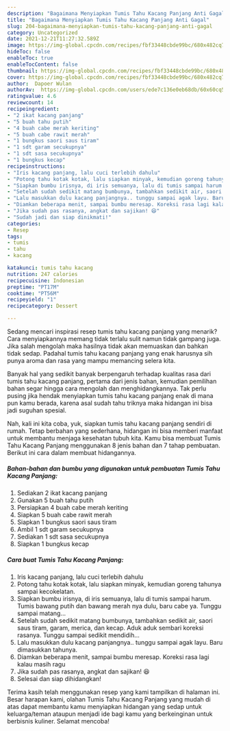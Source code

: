 ```yaml
---
description: "Bagaimana Menyiapkan Tumis Tahu Kacang Panjang Anti Gagal"
title: "Bagaimana Menyiapkan Tumis Tahu Kacang Panjang Anti Gagal"
slug: 204-bagaimana-menyiapkan-tumis-tahu-kacang-panjang-anti-gagal
category: Uncategorized
date: 2021-12-21T11:27:32.589Z
image: https://img-global.cpcdn.com/recipes/fbf33448cbde99bc/680x482cq70/tumis-tahu-kacang-panjang-foto-resep-utama.jpg
hideToc: false
enableToc: true
enableTocContent: false
thumbnail: https://img-global.cpcdn.com/recipes/fbf33448cbde99bc/680x482cq70/tumis-tahu-kacang-panjang-foto-resep-utama.jpg
cover: https://img-global.cpcdn.com/recipes/fbf33448cbde99bc/680x482cq70/tumis-tahu-kacang-panjang-foto-resep-utama.jpg
author:  Dapoer Wulan
authorAv:  https://img-global.cpcdn.com/users/ede7c136e0eb68db/60x60cq50/avatar.jpg
ratingvalue: 4.6
reviewcount: 14
recipeingredient:
- "2 ikat kacang panjang"
- "5 buah tahu putih"
- "4 buah cabe merah keriting"
- "5 buah cabe rawit merah"
- "1 bungkus saori saus tiram"
- "1 sdt garam secukupnya"
- "1 sdt sasa secukupnya"
- "1 bungkus kecap"
recipeinstructions:
- "Iris kacang panjang, lalu cuci terlebih dahulu"
- "Potong tahu kotak kotak, lalu siapkan minyak, kemudian goreng tahunya sampai kecokelatan."
- "Siapkan bumbu irisnya, di iris semuanya, lalu di tumis sampai harum. Tumis bawang putih dan bawang merah nya dulu, baru cabe ya. Tunggu sampai matang..."
- "Setelah sudah sedikit matang bumbunya, tambahkan sedikit air, saori saus tiram, garam, merica, dan kecap. Aduk aduk sembari koreksi rasanya. Tunggu sampai sedikit mendidih..."
- "Lalu masukkan dulu kacang panjangnya.. tunggu sampai agak layu. Baru dimasukkan tahunya."
- "Diamkan beberapa menit, sampai bumbu meresap. Koreksi rasa lagi kalau masih ragu"
- "Jika sudah pas rasanya, angkat dan sajikan! 😆"
- "Sudah jadi dan siap dinikmati!"
categories:
- Resep
tags:
- tumis
- tahu
- kacang

katakunci: tumis tahu kacang 
nutrition: 247 calories
recipecuisine: Indonesian
preptime: "PT17M"
cooktime: "PT56M"
recipeyield: "1"
recipecategory: Dessert

---
```



Sedang mencari inspirasi resep tumis tahu kacang panjang yang menarik? Cara menyiapkannya memang tidak terlalu sulit namun tidak gampang juga. Jika salah mengolah maka hasilnya tidak akan memuaskan dan bahkan tidak sedap. Padahal tumis tahu kacang panjang yang enak harusnya sih punya aroma dan rasa yang mampu memancing selera kita.




Banyak hal yang sedikit banyak berpengaruh terhadap kualitas rasa dari tumis tahu kacang panjang, pertama dari jenis bahan, kemudian pemilihan bahan segar hingga cara mengolah dan menghidangkannya. Tak perlu pusing jika hendak menyiapkan tumis tahu kacang panjang enak di mana pun kamu berada, karena asal sudah tahu triknya maka hidangan ini bisa jadi suguhan spesial.


Nah, kali ini kita coba, yuk, siapkan tumis tahu kacang panjang sendiri di rumah. Tetap berbahan yang sederhana, hidangan ini bisa memberi manfaat untuk membantu menjaga kesehatan tubuh kita. Kamu bisa membuat Tumis Tahu Kacang Panjang menggunakan 8 jenis bahan dan 7 tahap pembuatan. Berikut ini cara dalam membuat hidangannya.

<!--inarticleads1-->

##### Bahan-bahan dan bumbu yang digunakan untuk pembuatan Tumis Tahu Kacang Panjang:

1. Sediakan 2 ikat kacang panjang
1. Gunakan 5 buah tahu putih
1. Persiapkan 4 buah cabe merah keriting
1. Siapkan 5 buah cabe rawit merah
1. Siapkan 1 bungkus saori saus tiram
1. Ambil 1 sdt garam secukupnya
1. Sediakan 1 sdt sasa secukupnya
1. Siapkan 1 bungkus kecap




<!--inarticleads2-->

##### Cara buat Tumis Tahu Kacang Panjang:

1. Iris kacang panjang, lalu cuci terlebih dahulu
1. Potong tahu kotak kotak, lalu siapkan minyak, kemudian goreng tahunya sampai kecokelatan.
1. Siapkan bumbu irisnya, di iris semuanya, lalu di tumis sampai harum. Tumis bawang putih dan bawang merah nya dulu, baru cabe ya. Tunggu sampai matang...
1. Setelah sudah sedikit matang bumbunya, tambahkan sedikit air, saori saus tiram, garam, merica, dan kecap. Aduk aduk sembari koreksi rasanya. Tunggu sampai sedikit mendidih...
1. Lalu masukkan dulu kacang panjangnya.. tunggu sampai agak layu. Baru dimasukkan tahunya.
1. Diamkan beberapa menit, sampai bumbu meresap. Koreksi rasa lagi kalau masih ragu
1. Jika sudah pas rasanya, angkat dan sajikan! 😆
1. Selesai dan siap dihidangkan!



Terima kasih telah menggunakan resep yang kami tampilkan di halaman ini. Besar harapan kami, olahan Tumis Tahu Kacang Panjang yang mudah di atas dapat membantu kamu menyiapkan hidangan yang sedap untuk keluarga/teman ataupun menjadi ide bagi kamu yang berkeinginan untuk berbisnis kuliner. Selamat mencoba!
